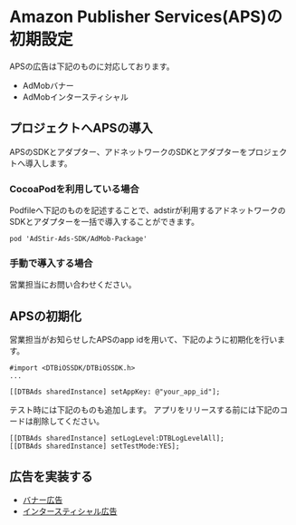 # Amazon Publisher Services(APS)の初期設定

APSの広告は下記のものに対応しております。

* AdMobバナー
* AdMobインタースティシャル

## プロジェクトへAPSの導入

APSのSDKとアダプター、アドネットワークのSDKとアダプターをプロジェクトへ導入します。

### CocoaPodを利用している場合
Podfileへ下記のものを記述することで、adstirが利用するアドネットワークのSDKとアダプターを一括で導入することができます。

```
pod 'AdStir-Ads-SDK/AdMob-Package'
```

### 手動で導入する場合

営業担当にお問い合わせください。


## APSの初期化

営業担当がお知らせしたAPSのapp idを用いて、下記のように初期化を行います。

```
#import <DTBiOSSDK/DTBiOSSDK.h>
...

[[DTBAds sharedInstance] setAppKey: @"your_app_id"];
```

テスト時には下記のものも追加します。
アプリをリリースする前には下記のコードは削除してください。

```
[[DTBAds sharedInstance] setLogLevel:DTBLogLevelAll];
[[DTBAds sharedInstance] setTestMode:YES];
```

## 広告を実装する

* [バナー広告](banner.md)
* [インタースティシャル広告](interstitial.md)
